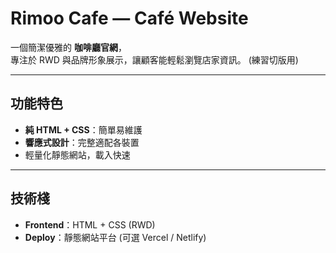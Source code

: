 # Rimoo Cafe — Café Website

一個簡潔優雅的 **咖啡廳官網**，  
專注於 RWD 與品牌形象展示，讓顧客能輕鬆瀏覽店家資訊。
(練習切版用)

---

## 功能特色
- **純 HTML + CSS**：簡單易維護
- **響應式設計**：完整適配各裝置
- 輕量化靜態網站，載入快速

---

## 技術棧
- **Frontend**：HTML + CSS (RWD)
- **Deploy**：靜態網站平台 (可選 Vercel / Netlify)
